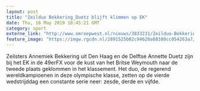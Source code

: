 ```yaml
---
layout: post
title: "Zeilduo Bekkering_Duetz blijft klimmen op EK"
date: Thu, 16 May 2019 18:45:21 GMT
category: sport
externe_link: "http://www.omroepwest.nl/nieuws/3833231/Zeilduo-Bekkering-Duetz-blijft-klimmen-op-EK"
feature_image: "https://imgw.rgcdn.nl/2891525b02c94620a88380cc054263a7/opener/3833349.jpg"
---
```


Zeilsters Annemiek Bekkering uit Den Haag en de Delftse Annette Duetz zijn bij het EK in de 49erFX voor de kust van het Britse Weymouth naar de tweede plaats geklommen in het klassement. Het duo, de regerend wereldkampioenen in deze olympische klasse, zetten op de vierde wedstrijddag een constante serie neer: zesde, derde en vijfde.

